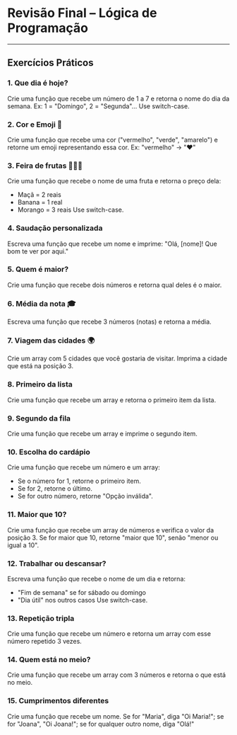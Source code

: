 # Revisão Final – Lógica de Programação

---

## Exercícios Práticos

### 1. Que dia é hoje?

Crie uma função que recebe um número de 1 a 7 e retorna o nome do dia da semana. Ex: 1 = "Domingo", 2 = "Segunda"... Use switch-case.

### 2. Cor e Emoji 🎨

Crie uma função que recebe uma cor ("vermelho", "verde", "amarelo") e retorne um emoji representando essa cor. Ex: "vermelho" -> "❤"

### 3. Feira de frutas 🍎🍌🍓

Crie uma função que recebe o nome de uma fruta e retorna o preço dela:

* Maçã = 2 reais
* Banana = 1 real
* Morango = 3 reais
  Use switch-case.

### 4. Saudação personalizada

Escreva uma função que recebe um nome e imprime: "Olá, \[nome]! Que bom te ver por aqui."

### 5. Quem é maior?

Crie uma função que recebe dois números e retorna qual deles é o maior.

### 6. Média da nota 🎓

Escreva uma função que recebe 3 números (notas) e retorna a média.

### 7. Viagem das cidades 🌍

Crie um array com 5 cidades que você gostaria de visitar. Imprima a cidade que está na posição 3.

### 8. Primeiro da lista

Crie uma função que recebe um array e retorna o primeiro item da lista.

### 9. Segundo da fila

Crie uma função que recebe um array e imprime o segundo item.

### 10. Escolha do cardápio

Crie uma função que recebe um número e um array:

* Se o número for 1, retorne o primeiro item.
* Se for 2, retorne o último.
* Se for outro número, retorne "Opção inválida".

### 11. Maior que 10?

Crie uma função que recebe um array de números e verifica o valor da posição 3. Se for maior que 10, retorne "maior que 10", senão "menor ou igual a 10".

### 12. Trabalhar ou descansar?

Escreva uma função que recebe o nome de um dia e retorna:

* "Fim de semana" se for sábado ou domingo
* "Dia útil" nos outros casos
  Use switch-case.

### 13. Repetição tripla

Crie uma função que recebe um número e retorna um array com esse número repetido 3 vezes.

### 14. Quem está no meio?

Crie uma função que recebe um array com 3 números e retorna o que está no meio.

### 15. Cumprimentos diferentes

Crie uma função que recebe um nome. Se for "Maria", diga "Oi Maria!"; se for "Joana", "Oi Joana!"; se for qualquer outro nome, diga "Olá!"
